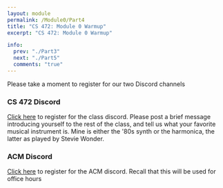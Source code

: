 ```yaml
---
layout: module
permalink: /Module0/Part4
title: "CS 472: Module 0 Warmup"
excerpt: "CS 472: Module 0 Warmup"

info:
  prev: "./Part3"
  next: "./Part5"
  comments: "true"
---
```

<p>
Please take a moment to register for our two Discord channels
</p>

<h3>CS 472 Discord</h3>
<p>
<a href = "https://discord.gg/bAhdvjcckX">Click here</a> to register for the class discord.  Please post a brief message introducing yourself to the rest of the class, and tell us what your favorite musical instrument is.  Mine is either the '80s synth or the harmonica, the latter as played by Stevie Wonder.
</p>

<h3>ACM Discord</h3>
<p>
<a href = "https://discord.gg/Nzz6BDGC4f">Click here</a> to register for the ACM discord.  Recall that this will be used for office hours
</p>